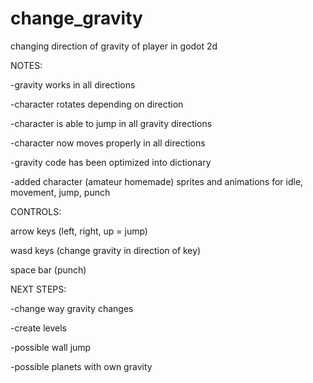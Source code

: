 # change_gravity
changing direction of gravity of player in godot 2d

NOTES:

-gravity works in all directions

-character rotates depending on direction

-character is able to jump in all gravity directions

-character now moves properly in all directions

-gravity code has been optimized into dictionary

-added character (amateur homemade) sprites and animations for idle, movement, jump, punch


CONTROLS:

arrow keys (left, right, up = jump)

wasd keys (change gravity in direction of key)

space bar (punch)

NEXT STEPS:

-change way gravity changes

-create levels

-possible wall jump

-possible planets with own gravity

